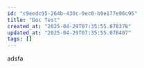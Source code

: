 ```yaml
---
id: "c9eedc95-264b-430c-9ec0-b9e177e96c95"
title: "Doc Test"
created_at: "2025-04-29T07:35:55.078378"
updated_at: "2025-04-29T07:35:55.078407"
tags: []
---
```


adsfa